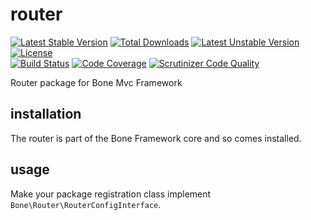 # router
[![Latest Stable Version](https://poser.pugx.org/delboy1978uk/bone-router/v/stable)](https://packagist.org/packages/delboy1978uk/bone-router) [![Total Downloads](https://poser.pugx.org/delboy1978uk/bone/downloads)](https://packagist.org/packages/delboy1978uk/bone) [![Latest Unstable Version](https://poser.pugx.org/delboy1978uk/bone-router/v/unstable)](https://packagist.org/packages/delboy1978uk/bone-router) [![License](https://poser.pugx.org/delboy1978uk/bone-router/license)](https://packagist.org/packages/delboy1978uk/bone-router)<br />
[![Build Status](https://travis-ci.org/delboy1978uk/bone-router.png?branch=master)](https://travis-ci.org/delboy1978uk/bone-router) [![Code Coverage](https://scrutinizer-ci.com/g/delboy1978uk/bone-router/badges/coverage.png?b=master)](https://scrutinizer-ci.com/g/delboy1978uk/bone-router/?branch=master) [![Scrutinizer Code Quality](https://scrutinizer-ci.com/g/delboy1978uk/bone-router/badges/quality-score.png?b=master)](https://scrutinizer-ci.com/g/delboy1978uk/bone-router/?branch=master)<br />

Router package for Bone Mvc Framework
## installation
The router is part of the Bone Framework core and so comes installed.
## usage
Make your package registration class implement `Bone\Router\RouterConfigInterface`. 